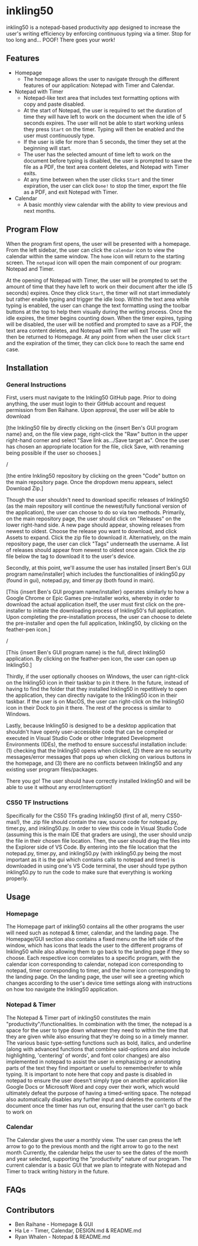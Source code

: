 # inkling50
inkling50 is a notepad-based productivity app designed to increase the user's writing efficiency by enforcing continuous typing via a timer. Stop for too long and... POOF! There goes your work! 

## Features
- Homepage
  - The homepage allows the user to navigate through the different features of our application: Notepad with Timer and Calendar.
- Notepad with Timer
  - Notepad-like text area that includes text formatting options with copy and paste disabled.
  - At the start of Notepad, the user is required to set the duration of time they will have left to work on the document when the idle of 5 seconds expires. The user will not be able to start working unless they press `Start` on the timer. Typing will then be enabled and the user must continuously type.
  - If the user is idle for more than 5 seconds, the timer they set at the beginning will start.
  - The user has the selected amount of time left to work on the document before typing is disabled, the user is prompted to save the file as a PDF, the text area content deletes, and Notepad with Timer exits.
  - At any time between when the user clicks `Start` and the timer expiration, the user can click `Done!` to stop the timer, export the file as a PDF, and exit Notepad with Timer.
- Calendar
  - A basic monthly view calendar with the ability to view previous and next months.

## Program Flow

When the program first opens, the user will be presented with a homepage. From the left sidebar, the user can click the `calendar` icon to view the calendar within the same window. The `home` icon will return to the starting screen. The `notepad` icon will open the main component of our program: Notepad and Timer.

At the opening of Notepad with Timer, the user will be prompted to set the amount of time that they have left to work on their document after the idle (5 seconds) expires. Once they click `Start`, the timer will not start immediately but rather enable typing and trigger the idle loop. Within the text area while typing is enabled, the user can change the text formatting using the toolbar buttons at the top to help them visually during the writing process. Once the idle expires, the timer begins counting down. When the timer expires, typing will be disabled, the user will be notified and prompted to save as a PDF, the text area content deletes, and Notepad with Timer will exit The user will then be returned to Homepage. At any point from when the user click `Start` and the expiration of the timer, they can click `Done` to reach the same end case.

## Installation

### General Instructions

First, users must navigate to the Inkling50 GitHub page. Prior to doing anything, the user must login to their GitHub account and request permission from Ben Raihane. Upon approval, the user will be able to download 

[the Inkling50 file by directly clicking on the {insert Ben's GUI program name} and, on the file view page, right-click the "Raw" button in the upper right-hand corner and select "Save link as.../Save target as". Once the user has chosen an appropriate location for the file, click Save, with renaming being possible if the user so chooses.]

/

[the entire Inkling50 repository by clicking on the green "Code" button on the main repository page. Once the dropdown menu appears, select Download Zip.] 

Though the user shouldn't need to download specific releases of Inkling50 (as the main repository will continue the newest/fully functional version of the application), the user can choose to do so via two methods. Primarily, on the main repository page, the user should click on "Releases" on the lower right-hand side. A new page should appear, showing releases from newest to oldest. Choose the release you want to download, and click Assets to expand. Click the zip file to download it. Alternatively, on the main repository page, the user can click "Tags" underneath the username. A list of releases should appear from newest to oldest once again. Click the zip file below the tag to download it to the user's device. 

Secondly, at this point, we'll assume the user has installed [insert Ben's GUI program name/installer] which includes the functionalities of inkling50.py (found in gui), notepad.py, and timer.py (both found in main). 

[This {insert Ben's GUI program name/installer} operates similarly to how a Google Chrome or Epic Games pre-installer works, whereby in order to download the actual application itself, the user must first click on the pre-installer to initiate the downloading process of Inkling50's full application. Upon completing the pre-installation process, the user can choose to delete the pre-installer and open the full application, Inkling50, by clicking on the feather-pen icon.]

/

[This {insert Ben's GUI program name} is the full, direct Inkling50 application. By clicking on the feather-pen icon, the user can open up Inkling50.]

Thirdly, if the user optionally chooses on Windows, the user can right-click on the Inkling50 icon in their taskbar to pin it there. In the future, instead of having to find the folder that they installed Inkling50 in repetitively to open the application, they can directly navigate to the Inkling50 icon in their taskbar. If the user is on MacOS, the user can right-click on the Inkling50 icon in their Dock to pin it there. The rest of the process is similar to Windows. 

Lastly, because Inkling50 is designed to be a desktop application that shouldn't have openly user-accessible code that can be compiled or executed in Visual Studio Code or other Integrated Development Environments (IDEs), the method to ensure successful installation include: (1) checking that the Inkling50 opens when clicked, (2) there are no security messages/error messages that pops up when clicking on various buttons in the homepage, and (3) there are no conflicts between Inkling50 and any existing user program files/packages. 

There you go! The user should have correctly installed Inkling50 and will be able to use it without any error/interruption! 

### CS50 TF Instructions

Specifically for the CS50 TFs grading Inkling50 (first of all, merry CS50-mas!), the .zip file should contain the raw, source code for notepad.py, timer.py, and inkling50.py. In order to view this code in Visual Studio Code (assuming this is the main IDE that graders are using), the user should unzip the file in their chosen file location. Then, the user should drag the files into the Explorer side of VS Code. By entering into the file location that the notepad.py, timer.py, and inkling50.py (with inkling50.py being the most important as it is the gui which contains calls to notepad and timer) is downloaded in using one's VS Code terminal, the user should type python inkling50.py to run the code to make sure that everything is working properly.

## Usage

### Homepage

The Homepage part of inkling50 contains all the other programs the user will need such as notepad & timer, calendar, and the landing page. The Homepage/GUI section also contains a fixed menu on the left side of the window, which has icons that leads the user to the different programs of Inkling50 while also allowing them to go back to the landing page if they so choose. Each respective icon correlates to a specific program, with the calendar icon corresponding to calendar, notepad icon corresponding to notepad, timer corresponding to timer, and the home icon corresponding to the landing page. On the landing page, the user will see a greeting which changes according to the user's device time settings along with instructions on how too navigate the Inkling50 application.

### Notepad & Timer

The Notepad & Timer part of inkling50 constitutes the main "productivity"/functionalities. In combination with the timer, the notepad is a space for the user to type down whatever they need to within the time that they are given while also ensuring that they're doing so in a timely manner. The various basic type-setting functions such as bold, italics, and underline (along with advanced functions that combine said-options and also include highlighting, 'centering' of words', and font color changes) are also implemented in notepad to assist the user in emphasizing or annotating parts of the text they find important or useful to remember/refer to while typing. It is important to note here that copy and paste is disabled in notepad to ensure the user doesn't simply type on another application like Google Docs or Microsoft Word and copy over their work, which would ultimately defeat the purpose of having a timed-writing space. The notepad also automatically disables any further input and deletes the contents of the document once the timer has run out, ensuring that the user can't go back to work on 

### Calendar

The Calendar gives the user a monthly view. The user can press the left arrow to go to the previous month and the right arrow to go to the next month Currently, the calendar helps the user to see the dates of the month and year selected, supporting the "productivity" nature of our program. The current calendar is a basic GUI that we plan to integrate with Notepad and Timer to track writing history in the future.

## FAQs 



## Contributors
- Ben Raihane - Homepage & GUI
- Ha Le - Timer, Calendar, DESIGN.md & README.md
- Ryan Whalen - Notepad & README.md
